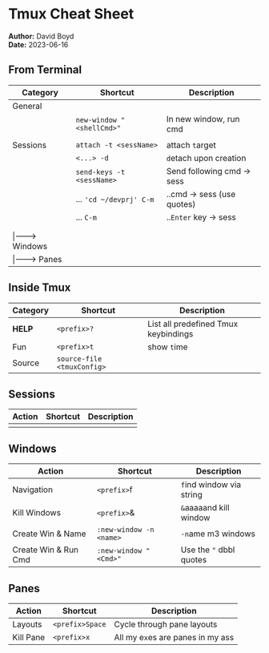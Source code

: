 # Tmux Cheat Sheet

**Author:** David Boyd<br>
**Date:** 2023-06-16

## From Terminal

| Category       | Shortcut                  | Description                |
|----------------|---------------------------|----------------------------|
| General        |                           |                            |
|                | `new-window "<shellCmd>"` | In new window, run cmd     |
|                |                           |                            |
| Sessions       | `attach -t <sessName>`    | attach `t`arget            |
|                | `<...> -d`                | `d`etach upon creation     |
|                | `send-keys -t <sessName>` | Send following cmd -> sess |
|                | ... `'cd ~/devprj' C-m`   | ..cmd -> sess (use quotes) |
|                | ... `C-m`                 | ..`Enter` key -> sess      |
|                |                           |                            |
|                |                           |                            |
| \|---> Windows |                           |                            |
| \|---> Panes   |                           |                            |

## Inside Tmux

| Category | Shortcut                   | Description                          |
|----------|----------------------------|--------------------------------------|
| **HELP** | `<prefix>?`                | List all predefined Tmux keybindings |
| Fun      | `<prefix>t`                | show `t`ime                          |
| Source   | `source-file <tmuxConfig>` |                                      |

## Sessions

| Action | Shortcut | Description |
|--------|----------|-------------|
|        |          |             |

## Windows

| Action               | Shortcut                | Description              |
|----------------------|-------------------------|--------------------------|
| Navigation           | `<prefix>`f             | `f`ind window via string |
| Kill Windows         | `<prefix>`&             | `&`aaaaand kill window   |
| Create Win & Name    | `:new-window -n <name>` | `-n`ame m3 windows       |
| Create Win & Run Cmd | `:new-window "<Cmd>"`   | Use the `"` dbbl quotes  |

## Panes

| Action    | Shortcut        | Description                       |
|-----------|-----------------|-----------------------------------|
| Layouts   | `<prefix>Space` | Cycle through pane layouts        |
| Kill Pane | `<prefix>x`     | All my e`x`es are panes in my ass |

<!-- Reference Links -->

